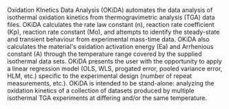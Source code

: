 
Oxidation KInetics Data Analysis (OKiDA) automates the data analysis of isothermal oxidation kinetics from thermogravimetric analysis (TGA) data files. OKiDA calculates the rate law constant (n), reaction rate coefficient (Kp), reaction rate constant (Mo), and attempts to identify the steady-state and transient behaviour from experimental mass-time data. OKiDA also calculates the material's oxidation activation energy (Ea) and Arrhenious constant (A) through the temperature range covered by the supplied isothermal data sets. OKiDA presents the user with the opportunity to apply a linear regression model (OLS, WLS, progated error, pooled variance error, HLM, etc.) specific to the experimental design (number of repeat measurements, etc.). OKiDA is intended to be stand-alone: analyzing the oxidation kinetics of a collection of datasets produced by multiple isothermal TGA experiments at differing and/or the same temperature.
